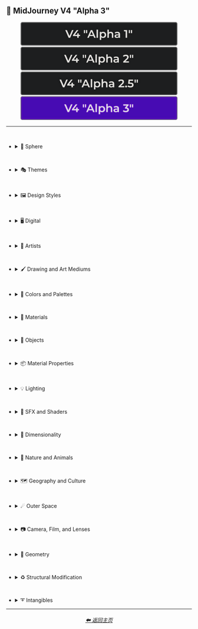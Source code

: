 <h2>🌌 MidJourney V4 "Alpha 3"</h2>

<div align="center">

[<img src="/Images/Repo_Parts/Buttons/Version_Buttons/V4_Alpha_Versions/button_version_V4_Alpha_1_inactive_half.webp?raw=true" alt="V4 Alpha 1" height="64" />](/Pages/MJ_V4/Style_Pages/Older_Versions/Just_The_Style/V4_Alpha_1.md)
[<img src="/Images/Repo_Parts/Buttons/Version_Buttons/V4_Alpha_Versions/button_version_V4_Alpha_2_inactive_half.webp?raw=true" alt="V4 Alpha 2" height="64" />](/Pages/MJ_V4/Style_Pages/Older_Versions/Just_The_Style/V4_Alpha_2.md)
[<img src="/Images/Repo_Parts/Buttons/Version_Buttons/V4_Alpha_Versions/button_version_V4_Alpha_2.5_inactive_half.webp?raw=true" alt="V4 Alpha 2.5" height="64" />](/Pages/MJ_V4/Style_Pages/Older_Versions/Just_The_Style/V4_Alpha_2.5_4a.md)
[<img src="/Images/Repo_Parts/Buttons/Version_Buttons/V4_Alpha_Versions/button_version_V4_Alpha_3_active_half.webp?raw=true" alt="V4 Alpha 3" height="64" />](/Pages/MJ_V4/Style_Pages/Older_Versions/Just_The_Style/V4_Alpha_3.md)

</div>

<hr><br>

- <details><summary>🔵 Sphere</summary><p><div align="center">

	| Sphere |
	| :-: |
	| <img src="/Images/MJ_V4/V4_Alpha_3/Midjourney_Styles/Sphere.webp?raw=true" width="256" /> |

</div></p></details>

<br>

- <details><summary>🎭 Themes</summary><p>

  - <details><summary>🎭⛱ Realism/Abstraction</summary><p><div align="center">

	| Realistic |
	| :-: |
	| <img src="/Images/MJ_V4/V4_Alpha_3/Midjourney_Styles/Realistic.webp?raw=true" width="256" /> |

	<br>

	| Photorealistic |
	| :-: |
	| <img src="/Images/MJ_V4/V4_Alpha_3/Midjourney_Styles/Photorealistic.webp?raw=true" width="256" /> |

	<br>

	| Surrealism | Unrealistic |
	| :-: | :-: |
	| <img src="/Images/MJ_V4/V4_Alpha_3/Midjourney_Styles/Surrealism.webp?raw=true" width="256" /> | <img src="/Images/MJ_V4/V4_Alpha_3/Midjourney_Styles/Unrealistic.webp?raw=true" width="256" /> |

	<br>

	| Dreamlike |
	| :-: |
	| <img src="/Images/MJ_V4/V4_Alpha_3/Midjourney_Styles/Dreamlike.webp?raw=true" width="256" /> |

	<br>

	| Otherworldly |
	| :-: |
	| <img src="/Images/MJ_V4/V4_Alpha_3/Midjourney_Styles/Otherworldly.webp?raw=true" width="256" /> |

	<br>

	| Wonderland |
	| :-: |
	| <img src="/Images/MJ_V4/V4_Alpha_3/Midjourney_Styles/Wonderland.webp?raw=true" width="256" /> |

	<br>

	| Abstract |
	| :-: |
	| <img src="/Images/MJ_V4/V4_Alpha_3/Midjourney_Styles/Abstract.webp?raw=true" width="256" /> |

	<br>

	| Fantasy |
	| :-: |
	| <img src="/Images/MJ_V4/V4_Alpha_3/Midjourney_Styles/Fantasy.webp?raw=true" width="256" /> |

	</div></p></details>


  - <details><summary>🎭💾 Retro/Modern</summary><p><div align="center">

	| Retro |
	| :-: |
	| <img src="/Images/MJ_V4/V4_Alpha_3/Midjourney_Styles/Retro.webp?raw=true" width="256" /> |

	<br>

	| Rustic |
	| :-: |
	| <img src="/Images/MJ_V4/V4_Alpha_3/Midjourney_Styles/Rustic.webp?raw=true" width="256" /> |

	<br>

	| Cyberpunk |
	| :-: |
	| <img src="/Images/MJ_V4/V4_Alpha_3/Midjourney_Styles/Cyberpunk.webp?raw=true" width="256" /> |

	<br>

	| Modern |
	| :-: |
	| <img src="/Images/MJ_V4/V4_Alpha_3/Midjourney_Styles/Modern.webp?raw=true" width="256" /> |
	
	<br>
	
	| Futuristic |
	| :-: |
	| <img src="/Images/MJ_V4/V4_Alpha_3/Midjourney_Styles/Futuristic.webp?raw=true" width="256" /> |

	</div></p></details>


  - <details><summary>🎭🪐 Sci-fi</summary><p><div align="center">

	| Sci-fi |
	| :-: |
	| <img src="/Images/MJ_V4/V4_Alpha_3/Midjourney_Styles/Sci-fi.webp?raw=true" width="256" /> |

	<br>

	| Aurora | Aurorae |
	| :-: | :-: |
	| <img src="/Images/MJ_V4/V4_Alpha_3/Midjourney_Styles/Aurora.webp?raw=true" width="256" /> | <img src="/Images/MJ_V4/V4_Alpha_3/Midjourney_Styles/Aurorae.webp?raw=true" width="256" /> |

	<br>

	| Aurora Borealis |
	| :-: |
	| <img src="/Images/MJ_V4/V4_Alpha_3/Midjourney_Styles/Aurora_Borealis.webp?raw=true" width="256" /> |

	<br>

	| Magical |
	| :-: |
	| <img src="/Images/MJ_V4/V4_Alpha_3/Midjourney_Styles/Magical.webp?raw=true" width="256" /> |

	</div></p></details>


  - <details><summary>🎭🛋 Rooms</summary><p><div align="center">

	| Inside |
	| :-: |
	| <img src="/Images/MJ_V4/V4_Alpha_3/Midjourney_Styles/Inside.webp?raw=true" width="256" /> |

	<br>

	| Labyrinth |
	| :-: |
	| <img src="/Images/MJ_V4/V4_Alpha_3/Midjourney_Styles/Labyrinth.webp?raw=true" width="256" /> |

	</div></p></details>


  - <details><summary>🎭⚙ Architecture and Manufactured</summary><p><div align="center">

	| Cityscape |
	| :-: |
	| <img src="/Images/MJ_V4/V4_Alpha_3/Midjourney_Styles/Cityscape.webp?raw=true" width="256" /> |

	<br>

	| Architecture |
	| :-: |
	| <img src="/Images/MJ_V4/V4_Alpha_3/Midjourney_Styles/Architecture.webp?raw=true" width="256" /> |

	<br>

	| Steampunk |
	| :-: |
	| <img src="/Images/MJ_V4/V4_Alpha_3/Midjourney_Styles/Steampunk.webp?raw=true" width="256" /> |

	</div></p></details>


  - <details><summary>🎭🎵 Music Styles</summary><p><div align="center">

	| Funky | Groovy | Disco |
	| :-: | :-: | :-: |
	| <img src="/Images/MJ_V4/V4_Alpha_3/Midjourney_Styles/Funky.webp?raw=true" width="256" /> | <img src="/Images/MJ_V4/V4_Alpha_3/Midjourney_Styles/Groovy.webp?raw=true" width="256" /> | <img src="/Images/MJ_V4/V4_Alpha_3/Midjourney_Styles/Disco.webp?raw=true" width="256" /> |

	<br>

	| Vaporwave |
	| :-: |
	| <img src="/Images/MJ_V4/V4_Alpha_3/Midjourney_Styles/Vaporwave.webp?raw=true" width="256" /> |

	<br>

	| Shpongle |
	| :-: |
	| <img src="/Images/MJ_V4/V4_Alpha_3/Midjourney_Styles/Shpongle.webp?raw=true" width="256" /> |

	</div></p></details>


  - <details><summary>🎭📺 Cartoons, Anime, and Comics</summary><p><div align="center">

	| Cartoon |
	| :-: |
	| <img src="/Images/MJ_V4/V4_Alpha_3/Midjourney_Styles/Cartoon.webp?raw=true" width="256" /> |

	</div></p></details>


  - <details><summary>🎭🎆 Colors, Crystals, Sparkles, and Light</summary><p><div align="center">

	| Fractalpunk |
	| :-: |
	| <img src="/Images/MJ_V4/V4_Alpha_3/Midjourney_Styles/Fractalpunk.webp?raw=true" width="256" /> |

	</div></p></details>


  - <details><summary>🎭⛩ Other Themes</summary><p><div align="center">

	| Gourmet |
	| :-: |
	| <img src="/Images/MJ_V4/V4_Alpha_3/Midjourney_Styles/Gourmet.webp?raw=true" width="256" /> |

	<br>

	| Miniature World |
	| :-: |
	| <img src="/Images/MJ_V4/V4_Alpha_3/Midjourney_Styles/Miniature_World.webp?raw=true" width="256" /> |

	<br>

	| MLG |
	| :-: |
	| <img src="/Images/MJ_V4/V4_Alpha_3/Midjourney_Styles/MLG.webp?raw=true" width="256" /> |

	</div></p></details>

  </p></details>


<br>


- <details><summary>🖼 Design Styles</summary><p>

  - <details><summary>🖼🟧 Simplicity/Complexity</summary><p><div align="center">

	| Simple |
	| :-: |
	| <img src="/Images/MJ_V4/V4_Alpha_3/Midjourney_Styles/Simple.webp?raw=true" width="256" /> |

	<br>

	| Hyperdetailed |
	| :-: |
	| <img src="/Images/MJ_V4/V4_Alpha_3/Midjourney_Styles/Hyperdetailed.webp?raw=true" width="256" /> |

	<br>

	| Chaotic |
	| :-: |
	| <img src="/Images/MJ_V4/V4_Alpha_3/Midjourney_Styles/Chaotic.webp?raw=true" width="256" /> |

	<br>

	| Intricate Surface Detail |
	| :-: |
	| <img src="/Images/MJ_V4/V4_Alpha_3/Midjourney_Styles/Intricate_Surface_Detail.webp?raw=true" width="256" /> |

	<br>

	| Intricate Maximalism |
	| :-: |
	| <img src="/Images/MJ_V4/V4_Alpha_3/Midjourney_Styles/Intricate_Maximalism.webp?raw=true" width="256" /> |

	<br>

	| Flat Design |
	| :-: |
	| <img src="/Images/MJ_V4/V4_Alpha_3/Midjourney_Styles/Flat_Design.webp?raw=true" width="256" /> |

	</div></p></details>


  - <details><summary>🖼🎨 Patterns</summary><p><div align="center">

	| Halftone |
	| :-: |
	| <img src="/Images/MJ_V4/V4_Alpha_3/Midjourney_Styles/Halftone.webp?raw=true" width="256" /> |

	<br>

	| Damask Patterns |
	| :-: |
	| <img src="/Images/MJ_V4/V4_Alpha_3/Midjourney_Styles/Damask_Patterns.webp?raw=true" width="256" /> |

	<br>

	| Diffraction Patterns |
	| :-: |
	| <img src="/Images/MJ_V4/V4_Alpha_3/Midjourney_Styles/Diffraction_Patterns.webp?raw=true" width="256" /> |

	</div></p></details>


  - <details><summary>🖼🧊 Cubism</summary><p><div align="center">

	| Cubism |
	| :-: |
	| <img src="/Images/MJ_V4/V4_Alpha_3/Midjourney_Styles/Cubism.webp?raw=true" width="256" /> |

	</div></p></details>
	

  - <details><summary>🖼🔮 Neo</summary><p><div align="center">

	| Neo-Tokyo |
	| :-: |
	| <img src="/Images/MJ_V4/V4_Alpha_3/Midjourney_Styles/Neo-Tokyo.webp?raw=true" width="256" /> |

	</div></p></details>


  - <details><summary>🖼🌀 Psychedelic, Divine, Fractal, and Noise</summary><p><div align="center">

	| Psychedelic | Psychedelica |
	| :-: | :-: |
	| <img src="/Images/MJ_V4/V4_Alpha_3/Midjourney_Styles/Psychedelic.webp?raw=true" width="256" /> | <img src="/Images/MJ_V4/V4_Alpha_3/Midjourney_Styles/Psychedelica.webp?raw=true" width="256" /> |

	<br>

	| Sacred Geometry |
	| :-: |
	| <img src="/Images/MJ_V4/V4_Alpha_3/Midjourney_Styles/Sacred_Geometry.webp?raw=true" width="256" /> |

	<br>

	| Fractal |
	| :-: |
	| <img src="/Images/MJ_V4/V4_Alpha_3/Midjourney_Styles/Fractal.webp?raw=true" width="256" /> |

	</div></p></details>


  - <details><summary>🖼🌈 Synesthesia</summary><p><div align="center">

	| Synesthesia |
	| :-: |
	| <img src="/Images/MJ_V4/V4_Alpha_3/Midjourney_Styles/Synesthesia.webp?raw=true" width="256" /> |

	</div></p></details>


  - <details><summary>🖼👩‍🎨 Art Styles</summary><p><div align="center">

	| Art Deco |
	| :-: |
	| <img src="/Images/MJ_V4/V4_Alpha_3/Midjourney_Styles/Art_Deco.webp?raw=true" width="256" /> |

	<br>

	| Drop Art |
	| :-: |
	| <img src="/Images/MJ_V4/V4_Alpha_3/Midjourney_Styles/Drop_Art.webp?raw=true" width="256" /> |

	<br>

	| Memphis Style | Memphis Design |
	| :-: | :-: |
	| <img src="/Images/MJ_V4/V4_Alpha_3/Midjourney_Styles/Memphis_Style.webp?raw=true" width="256" /> | <img src="/Images/MJ_V4/V4_Alpha_3/Midjourney_Styles/Memphis_Design.webp?raw=true" width="256" /> |

	</div></p></details>	


  - <details><summary>🖼💫 Stylized</summary><p><div align="center">

	| Extreme Bubble Design |
	| :-: |
	| <img src="/Images/MJ_V4/V4_Alpha_3/Midjourney_Styles/Extreme_Bubble_Design.webp?raw=true" width="256" /> |

	<br>

	| Liquify |
	| :-: |
	| <img src="/Images/MJ_V4/V4_Alpha_3/Midjourney_Styles/Liquify.webp?raw=true" width="256" /> |

	<br>

	| Lissajous |
	| :-: |
	| <img src="/Images/MJ_V4/V4_Alpha_3/Midjourney_Styles/Lissajous.webp?raw=true" width="256" /> |

	</div></p></details>
  </p></details>


<br>


- <details><summary>🖥 Digital</summary><p>

  - <details><summary>🖥📐 Resolution</summary><p><div align="center">

	| 4k |
	| :-: |
	| <img src="/Images/MJ_V4/V4_Alpha_3/Midjourney_Styles/4k.webp?raw=true" width="256" /> |

	</div></p></details>


  - <details><summary>🖥🟩 1-bit - 16-bit</summary><p><div align="center">

	| 8-bit |
	| :-: |
	| <img src="/Images/MJ_V4/V4_Alpha_3/Midjourney_Styles/8-bit.webp?raw=true" width="256" /> |

	</div></p></details>


  - <details><summary>🖥🖼 Digital Styles</summary><p><div align="center">

	| Cyberdelic |
	| :-: |
	| <img src="/Images/MJ_V4/V4_Alpha_3/Midjourney_Styles/Cyberdelic.webp?raw=true" width="256" /> |

	</div></p></details>


  - <details><summary>🖥🎞 VFX and Video Companies</summary><p><div align="center">

	| Disney |
	| :-: |
	| <img src="/Images/MJ_V4/V4_Alpha_3/Midjourney_Styles/Disney.webp?raw=true" width="256" /> |

	</div></p></details>


  - <details><summary>🖥🎨 Art Programs and Applications</summary><p><div align="center">

	| Microsoft Paint | MSPaint | Drawn in Kid Pix |
	| :-: | :-: | :-: |
	| <img src="/Images/MJ_V4/V4_Alpha_3/Midjourney_Styles/Microsoft_Paint.webp?raw=true" width="256" /> | <img src="/Images/MJ_V4/V4_Alpha_3/Midjourney_Styles/MSPaint.webp?raw=true" width="256" /> | <img src="/Images/MJ_V4/V4_Alpha_3/Midjourney_Styles/Drawn_in_Kid_Pix.webp?raw=true" width="256" /> |

	</div></p></details>


  - <details><summary>🖥🖼 Image Formats and Types</summary><p><div align="center">

	| 3D Render |
	| :-: |
	| <img src="/Images/MJ_V4/V4_Alpha_3/Midjourney_Styles/3D_Render.webp?raw=true" width="256" /> |

	<br>

	| Lowpoly |
	| :-: |
	| <img src="/Images/MJ_V4/V4_Alpha_3/Midjourney_Styles/Lowpoly.webp?raw=true" width="256" /> |

    <br>
	
	| Holographic |
	| :-: |
	| <img src="/Images/MJ_V4/V4_Alpha_3/Midjourney_Styles/Holographic.webp?raw=true" width="256" /> |

	<br>

	| Seamless Texture |
	| :-: |
	| <img src="/Images/MJ_V4/V4_Alpha_3/Midjourney_Styles/Seamless_Texture.webp?raw=true" width="256" /> |

	<br>

	| Pixel Art | Voxel Art |
	| :-: | :-: |
	| <img src="/Images/MJ_V4/V4_Alpha_3/Midjourney_Styles/Pixel_Art.webp?raw=true" width="256" /> | <img src="/Images/MJ_V4/V4_Alpha_3/Midjourney_Styles/Voxel_Art.webp?raw=true" width="256" /> | 

	</div></p></details>


  - <details><summary>🖥🏁 Dithering</summary><p><div align="center">

	| Dithering |
	| :-: |
	| <img src="/Images/MJ_V4/V4_Alpha_3/Midjourney_Styles/Dithering.webp?raw=true" width="256" /> |
	
	<br>

	| Floyd–Steinberg Dithering |
	| :-: |
	| <img src="/Images/MJ_V4/V4_Alpha_3/Midjourney_Styles/FloydSteinberg_Dithering.webp?raw=true" width="256" /> |

	</div></p></details>


  - <details><summary>🖥👩‍💻 Glitchy</summary><p><div align="center">

	| Glitchy |
	| :-: |
	| <img src="/Images/MJ_V4/V4_Alpha_3/Midjourney_Styles/Glitchy.webp?raw=true" width="256" /> |

	<br>

	| Databending |
	| :-: |
	| <img src="/Images/MJ_V4/V4_Alpha_3/Midjourney_Styles/Databending.webp?raw=true" width="256" /> |

	</div></p></details>


  - <details><summary>🕹 Video Games and Game Systems</summary><p>

    - <details><summary>🕹🖼 Video Game Styles</summary><p><div align="center">

		| Tetris |
		| :-: |
		| <img src="/Images/MJ_V4/V4_Alpha_3/Midjourney_Styles/Tetris.webp?raw=true" width="256" /> |

		<br>

		| Minecraft |
		| :-: |
		| <img src="/Images/MJ_V4/V4_Alpha_3/Midjourney_Styles/Minecraft.webp?raw=true" width="256" /> |

		<br>

		| Terraria |
		| :-: |
		| <img src="/Images/MJ_V4/V4_Alpha_3/Midjourney_Styles/Terraria.webp?raw=true" width="256" /> |

		<br>

		| LSD-Dream-Emulator |
		| :-: |
		| <img src="/Images/MJ_V4/V4_Alpha_3/Midjourney_Styles/LSD-Dream-Emulator.webp?raw=true" width="256" /> |
		
	  </div></p></details>

	</p></details>


  - <details><summary>🖥🧠 AI and Neural Networks</summary><p><div align="center">

	| Deep Dream |
	| :-: |
	| <img src="/Images/MJ_V4/V4_Alpha_3/Midjourney_Styles/Deep_Dream.webp?raw=true" width="256" /> |

	<br>

	| Neural Style Transfer |
	| :-: |
	| <img src="/Images/MJ_V4/V4_Alpha_3/Midjourney_Styles/Neural_Style_Transfer.webp?raw=true" width="256" /> |

	</div></p></details>


  - <details><summary>🖥 Other</summary><p><div align="center">

	| Cellular Automata |
	| :-: |
	| <img src="/Images/MJ_V4/V4_Alpha_3/Midjourney_Styles/Cellular_Automata.webp?raw=true" width="256" /> |

	</div></p></details>  

  </p></details>


<br>


- <details><summary>📔 Artists</summary><p>

  - <details><summary>📔❇ Surrealism</summary><p><div align="center">

	| Painting By Salvador Dali |
	| :-: |
	| <img src="/Images/MJ_V4/V4_Alpha_3/Midjourney_Styles/Painting_By_Salvador_Dali.webp?raw=true" width="256" /> |

	</div></p></details>


  - <details><summary>📔➿ Post-Impressionism</summary><p><div align="center">

	| Painting By Van Gogh |
	| :-: |
	| <img src="/Images/MJ_V4/V4_Alpha_3/Midjourney_Styles/Painting_By_Van_Gogh.webp?raw=true" width="256" /> |

	</div></p></details>


  - <details><summary>📔☯ Psychedelic</summary><p><div align="center">

	| Painting By Alex Grey |
	| :-: |
	| <img src="/Images/MJ_V4/V4_Alpha_3/Midjourney_Styles/Painting_By_Alex_Grey.webp?raw=true" width="256" /> |

	</div></p></details>


  - <details><summary>📔 Other Artists</summary><p><div align="center">

	| Painting By Bob Ross | Art By M.C. Escher |
	| :-: | :-: |
	| <img src="/Images/MJ_V4/V4_Alpha_3/Midjourney_Styles/Painting_By_Bob_Ross.webp?raw=true" width="256" /> | <img src="/Images/MJ_V4/V4_Alpha_3/Midjourney_Styles/Art_By_M.C._Escher.webp?raw=true" width="256" /> |

	</div></p></details>
  </p></details>


<br>


- <details><summary>🖌 Drawing and Art Mediums</summary><p>

  - <details><summary>🖌✏ Illustration and Drawing</summary><p>

    - <details><summary>✏🖼 Drawing Types</summary><p><div align="center">

		| Sketch |
		| :-: |
		| <img src="/Images/MJ_V4/V4_Alpha_3/Midjourney_Styles/Sketch.webp?raw=true" width="256" /> |

		<br>

		| Stipple |
		| :-: |
		| <img src="/Images/MJ_V4/V4_Alpha_3/Midjourney_Styles/Stipple.webp?raw=true" width="256" /> |

	  </div></p></details>


    - <details><summary>✏ Pencil and Graphite</summary><p><div align="center">

		| Colored Pencil |
		| :-: |
		| <img src="/Images/MJ_V4/V4_Alpha_3/Midjourney_Styles/Colored_Pencil.webp?raw=true" width="256" /> |

	  </div></p></details>


    - <details><summary>✏🖊 Ink</summary><p><div align="center">

		| Ballpoint Pen |
		| :-: |
		| <img src="/Images/MJ_V4/V4_Alpha_3/Midjourney_Styles/Ballpoint_Pen.webp?raw=true" width="256" /> |

		<br>

		| Fountain Pen Art |
		| :-: |
		| <img src="/Images/MJ_V4/V4_Alpha_3/Midjourney_Styles/Fountain_Pen_Art.webp?raw=true" width="256" /> |

		<br>

		| Marker Art |
		| :-: |
		| <img src="/Images/MJ_V4/V4_Alpha_3/Midjourney_Styles/Marker_Art.webp?raw=true" width="256" /> |

	  </div></p></details>

	</p></details>


  - <details><summary>🖌🎨 Paint</summary><p>

    - <details><summary>🎨🖼 Painting Types</summary><p><div align="center">

		| Painting |
		| :-: |
		| <img src="/Images/MJ_V4/V4_Alpha_3/Midjourney_Styles/Painting.webp?raw=true" width="256" /> |

		<br>

		| Paper-Marbling |
		| :-: |
		| <img src="/Images/MJ_V4/V4_Alpha_3/Midjourney_Styles/Paper-Marbling.webp?raw=true" width="256" /> |

	  </div></p></details>


    - <details><summary>🎨 Paint Types</summary><p><div align="center">

		| Watercolor |
		| :-: |
		| <img src="/Images/MJ_V4/V4_Alpha_3/Midjourney_Styles/Watercolor.webp?raw=true" width="256" /> |

		<br>

		| Graffiti |
		| :-: |
		| <img src="/Images/MJ_V4/V4_Alpha_3/Midjourney_Styles/Graffiti.webp?raw=true" width="256" /> |

		<br>

		| Splatter Paint |
		| :-: |
		| <img src="/Images/MJ_V4/V4_Alpha_3/Midjourney_Styles/Splatter_Paint.webp?raw=true" width="256" /> |

		<br>

		| Blacklight Paint |
		| :-: |
		| <img src="/Images/MJ_V4/V4_Alpha_3/Midjourney_Styles/Blacklight_Paint.webp?raw=true" width="256" /> |
		
	  </div></p></details>
	
	</p></details>


  - <details><summary>🖌🖨 Printed Art Types</summary><p><div align="center">

	| Sticker |
	| :-: |
	| <img src="/Images/MJ_V4/V4_Alpha_3/Midjourney_Styles/Sticker.webp?raw=true" width="256" /> |

	</div></p></details>


  - <details><summary>🖌🎲 Physical Mediums</summary><p>

	- <details><summary>🎲🀣 Mosaic</summary><p><div align="center">

		| Mosaic |
		| :-: |
		| <img src="/Images/MJ_V4/V4_Alpha_3/Midjourney_Styles/Mosaic.webp?raw=true" width="256" /> |

	  </div></p></details>


    - <details><summary>🎲🖼 Framed, Banner, and Decal</summary><p><div align="center">

		| Wall Decal |
		| :-: |
		| <img src="/Images/MJ_V4/V4_Alpha_3/Midjourney_Styles/Wall_Decal.webp?raw=true" width="256" /> |

	  </div></p></details>


    - <details><summary>🎲🗿 Carving, Etching, and Modeling</summary><p><div align="center">

		| Carving |
		| :-: |
		| <img src="/Images/MJ_V4/V4_Alpha_3/Midjourney_Styles/Carving.webp?raw=true" width="256" /> |

		<br>

		| Bejeweled |
		| :-: |
		| <img src="/Images/MJ_V4/V4_Alpha_3/Midjourney_Styles/Bejeweled.webp?raw=true" width="256" /> |

		<br>

		| Carved Lacquer |
		| :-: |
		| <img src="/Images/MJ_V4/V4_Alpha_3/Midjourney_Styles/Carved_Lacquer.webp?raw=true" width="256" /> |

	  </div></p></details>

    - <details><summary>🎲🏺 Pottery and Glass</summary><p><div align="center">

		| Bone China |
		| :-: |
		| <img src="/Images/MJ_V4/V4_Alpha_3/Midjourney_Styles/Bone_China.webp?raw=true" width="256" /> |

	  </div></p></details>


    - <details><summary>🎲 Other Physical Mediums</summary><p><div align="center">

		| Enamel Pin |
		| :-: |
		| <img src="/Images/MJ_V4/V4_Alpha_3/Midjourney_Styles/Enamel_Pin.webp?raw=true" width="256" /> |

	  </div></p></details>
	
  </p></details>


<br>


- <details><summary>🎨 Colors and Palettes</summary><p>

  - <details><summary>🎨🔴 Colors</summary><p>

    - <details><summary>🎨🔵 Extended Colors</summary><p><div align="center">

		| Aqua |
		| :-: |
		| <img src="/Images/MJ_V4/V4_Alpha_3/Midjourney_Styles/Aqua.webp?raw=true" width="256" /> |

	  </div></p></details>

	</p></details>

  - <details><summary>🎨 Color Based Designs</summary><p><div align="center">

	| Vivid |
	| :-: |
	| <img src="/Images/MJ_V4/V4_Alpha_3/Midjourney_Styles/Vivid.webp?raw=true" width="256" /> |

	<br>

	| Spectrum |
	| :-: |
	| <img src="/Images/MJ_V4/V4_Alpha_3/Midjourney_Styles/Spectrum.webp?raw=true" width="256" /> |

	</div></p></details>


  - <details><summary>🎨🖌 Chromatic Palettes</summary><p><div align="center">

	| Colorful |
	| :-: |
	| <img src="/Images/MJ_V4/V4_Alpha_3/Midjourney_Styles/Colorful.webp?raw=true" width="256" /> |
	
	<br>
	
	| Vibrant |
	| :-: |
	| <img src="/Images/MJ_V4/V4_Alpha_3/Midjourney_Styles/Vibrant.webp?raw=true" width="256" /> |

	<br>

	| Electric Colors |
	| :-: |
	| <img src="/Images/MJ_V4/V4_Alpha_3/Midjourney_Styles/Electric_Colors.webp?raw=true" width="256" /> |

	</div></p></details>


  - <details><summary>🎨🖥 Color Models</summary><p><div align="center">

	| CMYK |
	| :-: |
	| <img src="/Images/MJ_V4/V4_Alpha_3/Midjourney_Styles/CMYK.webp?raw=true" width="256" /> |

	<br>

	| CGA |
	| :-: |
	| <img src="/Images/MJ_V4/V4_Alpha_3/Midjourney_Styles/CGA.webp?raw=true" width="256" /> |

	</div></p></details>


  - <details><summary>🎨🎥 Color Motion Picture Film Systems</summary><p><div align="center">

	| Technicolor |
	| :-: |
	| <img src="/Images/MJ_V4/V4_Alpha_3/Midjourney_Styles/Technicolor.webp?raw=true" width="256" /> |

	</div></p></details>
  </p></details>

<br>


- <details><summary>🧱 Materials</summary><p>

  - <details><summary>🧱💎 Solids</summary><p>

    - <details><summary>🧱🔩 Metal</summary><p><div align="center">

		| Liquid Metal |
		| :-: |
		| <img src="/Images/MJ_V4/V4_Alpha_3/Midjourney_Styles/Liquid_Metal.webp?raw=true" width="256" /> |

		<br>

		| Brushed Aluminum |
		| :-: |
		| <img src="/Images/MJ_V4/V4_Alpha_3/Midjourney_Styles/Brushed_Aluminum.webp?raw=true" width="256" /> |

		<br>

		| Anodized Titanium | Damascus Titanium |
		| :-: | :-: |
		| <img src="/Images/MJ_V4/V4_Alpha_3/Midjourney_Styles/Anodized_Titanium.webp?raw=true" width="256" /> | <img src="/Images/MJ_V4/V4_Alpha_3/Midjourney_Styles/Damascus_Titanium.webp?raw=true" width="256" /> |
		
		<br>

		| Liquid Bismuth |
		| :-: |
		| <img src="/Images/MJ_V4/V4_Alpha_3/Midjourney_Styles/Liquid_Bismuth.webp?raw=true" width="256" /> |
	
	  </div></p></details>


    - <details><summary>🧱💎 Glass and Crystal</summary><p><div align="center">

		| Seaglass |
		| :-: |
		| <img src="/Images/MJ_V4/V4_Alpha_3/Midjourney_Styles/Seaglass.webp?raw=true" width="256" /> |
		
		<br>

		| Diamond |
		| :-: |
		| <img src="/Images/MJ_V4/V4_Alpha_3/Midjourney_Styles/Diamond.webp?raw=true" width="256" /> |

		<br>

		| Quartz |
		| :-: |
		| <img src="/Images/MJ_V4/V4_Alpha_3/Midjourney_Styles/Quartz.webp?raw=true" width="256" /> |

		<br>

		| Amethyst |
		| :-: |
		| <img src="/Images/MJ_V4/V4_Alpha_3/Midjourney_Styles/Amethyst.webp?raw=true" width="256" /> |

		<br>

		| Milky Quartz |
		| :-: |
		| <img src="/Images/MJ_V4/V4_Alpha_3/Midjourney_Styles/Milky_Quartz.webp?raw=true" width="256" /> |

		<br>

		| Agate |
		| :-: |
		| <img src="/Images/MJ_V4/V4_Alpha_3/Midjourney_Styles/Agate.webp?raw=true" width="256" /> |

	  </div></p></details>

    </p></details>


  - <details><summary>🧱💧 Liquids</summary><p><div align="center">

	| Liquid Crystal |
	| :-: |
	| <img src="/Images/MJ_V4/V4_Alpha_3/Midjourney_Styles/Liquid_Crystal.webp?raw=true" width="256" /> |

	<br>

	| Sea Foam |
	| :-: |
	| <img src="/Images/MJ_V4/V4_Alpha_3/Midjourney_Styles/Sea_Foam.webp?raw=true" width="256" /> |

	</div></p></details>


  - <details><summary>🧱🌫️ Gasses and Vapors</summary><p><div align="center">

	| Clouds |
	| :-: |
	| <img src="/Images/MJ_V4/V4_Alpha_3/Midjourney_Styles/Clouds.webp?raw=true" width="256" /> |

	</div></p></details>
  </p></details>


<br>


- <details><summary>🎷 Objects</summary><p>

  - <details><summary>🎷🪀 Toys</summary><p><div align="center">

	| Lego |
	| :-: |
	| <img src="/Images/MJ_V4/V4_Alpha_3/Midjourney_Styles/Lego.webp?raw=true" width="256" /> |

	</div></p></details>


  - <details><summary>🎷🚽 Other Objects</summary><p><div align="center">

	| Dichroic-Prism | Dispersive-Prism |
	| :-: | :-: |
	| <img src="/Images/MJ_V4/V4_Alpha_3/Midjourney_Styles/Dichroic-Prism.webp?raw=true" width="256" /> | <img src="/Images/MJ_V4/V4_Alpha_3/Midjourney_Styles/Dispersive-Prism.webp?raw=true" width="256" /> |

	<br>

	| Seashell |
	| :-: |
	| <img src="/Images/MJ_V4/V4_Alpha_3/Midjourney_Styles/Seashell.webp?raw=true" width="256" /> |

	</div></p></details>

  </p></details>


<br>


- <details><summary>📦 Material Properties</summary><p>

  - <details><summary>📦🏮 Optics and Light Manipulation</summary><p><div align="center">

	| Opalescent |
	| :-: |
	| <img src="/Images/MJ_V4/V4_Alpha_3/Midjourney_Styles/Opalescent.webp?raw=true" width="256" /> |

	<br>

	| Iridescent |
	| :-: |
	| <img src="/Images/MJ_V4/V4_Alpha_3/Midjourney_Styles/Iridescent.webp?raw=true" width="256" /> |

	<br>

	| Glitter |
	| :-: |
	| <img src="/Images/MJ_V4/V4_Alpha_3/Midjourney_Styles/Glitter.webp?raw=true" width="256" /> |

	</div></p></details>


  - <details><summary>📦💡 Luminescence</summary><p><div align="center">

	| Glowing Neon | Glow-In-The-Dark |
	| :-: | :-: |
	| <img src="/Images/MJ_V4/V4_Alpha_3/Midjourney_Styles/Glowing_Neon.webp?raw=true" width="256" /> | <img src="/Images/MJ_V4/V4_Alpha_3/Midjourney_Styles/Glow-In-The-Dark.webp?raw=true" width="256" /> |

	</div></p></details>


  - <details><summary>📦🧽 Physical Properties</summary><p><div align="center">

	| Cracked |
	| :-: |
	| <img src="/Images/MJ_V4/V4_Alpha_3/Midjourney_Styles/Cracked.webp?raw=true" width="256" /> |

	</div></p></details>
  </p></details>


<br>


- <details><summary>💡 Lighting</summary><p>

  - <details><summary>💡🏮 Types of Lights</summary><p><div align="center">

	| Crepuscular Rays |
	| :-: |
	| <img src="/Images/MJ_V4/V4_Alpha_3/Midjourney_Styles/Crepuscular_Rays.webp?raw=true" width="256" /> |
		
	<br>

	| Fluorescent |
	| :-: |
	| <img src="/Images/MJ_V4/V4_Alpha_3/Midjourney_Styles/Fluorescent.webp?raw=true" width="256" /> |

	<br>

	| Ultraviolet |
	| :-: |
	| <img src="/Images/MJ_V4/V4_Alpha_3/Midjourney_Styles/Ultraviolet.webp?raw=true" width="256" /> |

	<br>

	| X-Ray | Orbital X-Ray |
	| :-: | :-: |
	| <img src="/Images/MJ_V4/V4_Alpha_3/Midjourney_Styles/X-Ray.webp?raw=true" width="256" /> | <img src="/Images/MJ_V4/V4_Alpha_3/Midjourney_Styles/Orbital_X-Ray.webp?raw=true" width="256" /> |

	</div></p></details>


  - <details><summary>💡🪔 Lamps and Tubes</summary><p><div align="center">

	| Plasma Globe |
	| :-: |
	| <img src="/Images/MJ_V4/V4_Alpha_3/Midjourney_Styles/Plasma_Globe.webp?raw=true" width="256" /> |

	</div></p></details>
  </p></details>


<br>


- <details><summary>🌈 SFX and Shaders</summary><p>

  - <details><summary>🌈🔍 Reflections</summary><p><div align="center">

	| Ray Tracing Reflections |
	| :-: |
	| <img src="/Images/MJ_V4/V4_Alpha_3/Midjourney_Styles/Ray_Tracing_Reflections.webp?raw=true" width="256" /> |
	
	<br>
	
	| Diffraction Grading |
	| :-: |
	| <img src="/Images/MJ_V4/V4_Alpha_3/Midjourney_Styles/Diffraction_Grading.webp?raw=true" width="256" /> |

	</div></p></details>


  - <details><summary>🌈🎨 Chromatic SFX</summary><p><div align="center">

	| Chromatic Aberration |
	| :-: |
	| <img src="/Images/MJ_V4/V4_Alpha_3/Midjourney_Styles/Chromatic_Aberration.webp?raw=true" width="256" /> |

	</div></p></details>


  - <details><summary>🌈💫 Stylized</summary><p><div align="center">

	| Scan Lines |
	| :-: |
	| <img src="/Images/MJ_V4/V4_Alpha_3/Midjourney_Styles/Scan_Lines.webp?raw=true" width="256" /> |

	<br>

	| Tessellated |
	| :-: |
	| <img src="/Images/MJ_V4/V4_Alpha_3/Midjourney_Styles/Tessellated.webp?raw=true" width="256" /> |

	</div></p></details>


  - <details><summary>🌈🕶 Shaders and Post Processing</summary><p><div align="center">

	| Ray Traced |
	| :-: |
	| <img src="/Images/MJ_V4/V4_Alpha_3/Midjourney_Styles/Ray_Traced.webp?raw=true" width="256" /> |

	</div></p></details>
  </p></details>


<br>


- <details><summary>🌌 Dimensionality</summary><p>

  - <details><summary>🌌 0D-5D</summary><p><div align="center">

	| 2-Dimensional |
	| :-: |
	| <img src="/Images/MJ_V4/V4_Alpha_3/Midjourney_Styles/2-Dimensional.webp?raw=true" width="256" /> |

	</div></p></details>
  </p></details>


<br>


- <details><summary>🌲 Nature and Animals</summary><p>

  - <details><summary>🌲🌱 Plants</summary><p><div align="center">

	| Lily Pad |
	| :-: |
	| <img src="/Images/MJ_V4/V4_Alpha_3/Midjourney_Styles/Lily_Pad.webp?raw=true" width="256" /> |

	</div></p></details>

  - <details><summary>🌲🍄 Fungi</summary><p><div align="center">

	| Mushroom |
	| :-: |
	| <img src="/Images/MJ_V4/V4_Alpha_3.5/Midjourney_Styles/Mushroom.webp?raw=true" width="256" /> |
	
	<br>
	
	| Lactarius-Indigo |
	| :-: |
	| <img src="/Images/MJ_V4/V4_Alpha_3/Midjourney_Styles/Lactarius-Indigo.webp?raw=true" width="256" /> |

	</div></p></details>


  - <details><summary>🌲🦞 Sealife</summary><p><div align="center">

	| Jellyfish |
	| :-: |
	| <img src="/Images/MJ_V4/V4_Alpha_3/Midjourney_Styles/Jellyfish.webp?raw=true" width="256" /> |

	</div></p></details>


  - <details><summary>🌲🏝 Biomes and Landscapes</summary><p><div align="center">

	| Landscape |
	| :-: |
	| <img src="/Images/MJ_V4/V4_Alpha_3/Midjourney_Styles/Landscape.webp?raw=true" width="256" /> |

	<br>

	| Tropical |
	| :-: |
	| <img src="/Images/MJ_V4/V4_Alpha_3/Midjourney_Styles/Tropical.webp?raw=true" width="256" /> |

	<br>

	| Deep Sea |
	| :-: |
	| <img src="/Images/MJ_V4/V4_Alpha_3/Midjourney_Styles/Deep_Sea.webp?raw=true" width="256" /> |

	<br>

	| Waterfall |
	| :-: |
	| <img src="/Images/MJ_V4/V4_Alpha_3/Midjourney_Styles/Waterfall.webp?raw=true" width="256" /> |

	</div></p></details>


  - <details><summary>🌲⛄ Seasons and Weather</summary><p><div align="center">

	| Autumn |
	| :-: |
	| <img src="/Images/MJ_V4/V4_Alpha_3/Midjourney_Styles/Autumn.webp?raw=true" width="256" /> |

	<br>

	| Lightning |
	| :-: |
	| <img src="/Images/MJ_V4/V4_Alpha_3/Midjourney_Styles/Lightning.webp?raw=true" width="256" /> |

	<br>

	| Tornado |
	| :-: |
	| <img src="/Images/MJ_V4/V4_Alpha_3/Midjourney_Styles/Tornado.webp?raw=true" width="256" /> |

	</div></p></details>

  </p></details>


<br>


- <details><summary>🗺 Geography and Culture</summary><p>

  - <details><summary>🗺🎄 Holidays</summary><p><div align="center">

	| Christmas |
	| :-: |
	| <img src="/Images/MJ_V4/V4_Alpha_3/Midjourney_Styles/Christmas.webp?raw=true" width="256" /> |

	<br>

	| Halloween |
	| :-: |
	| <img src="/Images/MJ_V4/V4_Alpha_3/Midjourney_Styles/Halloween.webp?raw=true" width="256" /> |

	</div></p></details>

  </p></details>


<br>


- <details><summary>☄ Outer Space</summary><p>

  - <details><summary>☄🌌 Galaxies, Nebulae, and Other Cosmic Structures</summary><p><div align="center">

	| Galaxy |
	| :-: |
	| <img src="/Images/MJ_V4/V4_Alpha_3/Midjourney_Styles/Galaxy.webp?raw=true" width="256" /> |

	<br>

	| Supernova |
	| :-: |
	| <img src="/Images/MJ_V4/V4_Alpha_3/Midjourney_Styles/Supernova.webp?raw=true" width="256" /> |

	</div></p></details>


  - <details><summary>☄⚫ Black Holes and Singularities</summary><p><div align="center">

	| Blackhole |
	| :-: |
	| <img src="/Images/MJ_V4/V4_Alpha_3/Midjourney_Styles/Blackhole.webp?raw=true" width="256" /> |

	</div></p></details>

  </p></details>


<br>


- <details><summary>📷 Camera, Film, and Lenses</summary><p>

  - <details><summary>📷🌇 Camera and Scenes</summary><p><div align="center">

	| Cinematic |
	| :-: |
	| <img src="/Images/MJ_V4/V4_Alpha_3/Midjourney_Styles/Cinematic.webp?raw=true" width="256" /> |

	<br>

	| Time-Lapse |
	| :-: |
	| <img src="/Images/MJ_V4/V4_Alpha_3/Midjourney_Styles/Time-Lapse.webp?raw=true" width="256" /> |

	<br>

	| Bokeh |
	| :-: |
	| <img src="/Images/MJ_V4/V4_Alpha_3/Midjourney_Styles/Bokeh.webp?raw=true" width="256" /> |

	</div></p></details>


  - <details><summary>📷 Other</summary><p><div align="center">

	| Lens Flare |
	| :-: |
	| <img src="/Images/MJ_V4/V4_Alpha_3/Midjourney_Styles/Lens_Flare.webp?raw=true" width="256" /> |

	</div></p></details>
  </p></details>


<br>


- <details><summary>💠 Geometry</summary><p>

  - <details><summary>💠⬜ 2D Shapes</summary><p><div align="center">

	| Hexagonal |
	| :-: |
	| <img src="/Images/MJ_V4/V4_Alpha_3/Midjourney_Styles/Hexagonal.webp?raw=true" width="256" /> |

	</div></p></details>


  - <details><summary>💠🧊 3D Shapes</summary><p><div align="center">

	| Sphere |
	| :-: |
	| <img src="/Images/MJ_V4/V4_Alpha_3/Midjourney_Styles/Sphere.webp?raw=true" width="256" /> |

	</div></p></details>


  - <details><summary>💠🔲 4D Hyper Shapes</summary><p><div align="center">

	| Klein Bottle |
	| :-: |
	| <img src="/Images/MJ_V4/V4_Alpha_3/Midjourney_Styles/Klein_Bottle.webp?raw=true" width="256" /> |

	</div></p></details>


  - <details><summary>💠⏹ Geometric Styles</summary><p><div align="center">

	| Polygonal |
	| :-: |
	| <img src="/Images/MJ_V4/V4_Alpha_3/Midjourney_Styles/Polygonal.webp?raw=true" width="256" /> |

	</div></p></details>
  </p></details>


<br>


- <details><summary>♻ Structural Modification</summary><p>

  - <details><summary>♻🕸 Knots</summary><p><div align="center">

	| Celtic Knot |
	| :-: |
	| <img src="/Images/MJ_V4/V4_Alpha_3/Midjourney_Styles/Celtic_Knot.webp?raw=true" width="256" /> |

	</div></p></details>
  </p></details>


<br>


- <details><summary>➰ Intangibles</summary><p>

  - <details><summary>➰😁 Emotions and Qualities</summary><p><div align="center">

	| Happy |
	| :-: |
	| <img src="/Images/MJ_V4/V4_Alpha_3/Midjourney_Styles/Happy.webp?raw=true" width="256" /> |

	<br>

	| Angelic |
	| :-: |
	| <img src="/Images/MJ_V4/V4_Alpha_3/Midjourney_Styles/Angelic.webp?raw=true" width="256" /> |

	</div></p></details>

  - <details><summary>➰☯ Symbols</summary><p>

	- <details><summary>☯ Other Symbols</summary><p><div align="center">

		| Yin Yang |
		| :-: |
		| <img src="/Images/MJ_V4/V4_Alpha_3/Midjourney_Styles/Yin_Yang.webp?raw=true" width="256" /> |

	  </div></p></details>

    </p></details>

  </p></details>


<hr><!--------------->
<div align="center">
<h6><a href="/README.md">⬅ 返回主页</a></h6>
</div>